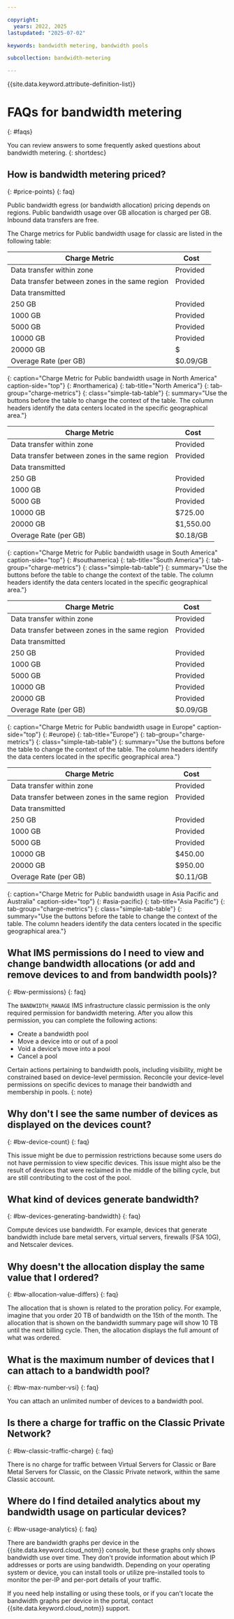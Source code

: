 ```yaml
---

copyright:
  years: 2022, 2025
lastupdated: "2025-07-02"

keywords: bandwidth metering, bandwidth pools

subcollection: bandwidth-metering

---
```


{{site.data.keyword.attribute-definition-list}}

# FAQs for bandwidth metering
{: #faqs}

You can review answers to some frequently asked questions about bandwidth metering.
{: shortdesc}

## How is bandwidth metering priced?
{: #price-points}
{: faq}

Public bandwidth egress (or bandwidth allocation) pricing depends on regions. Public bandwidth usage over GB allocation is charged per GB. Inbound data transfers are free. 

The Charge metrics for Public bandwidth usage for classic are listed in the following table:

| Charge Metric    | Cost  |
|---------------|-----------|
| Data transfer within zone | Provided |
| Data transfer between zones in the same region | Provided |
| Data transmitted | |
|    250 GB | Provided |
|    1000 GB | Provided |
|    5000 GB | Provided |
|    10000 GB | Provided |
|    20000 GB | $ |
|    Overage Rate (per GB) | $0.09/GB |
{: caption="Charge Metric for Public bandwidth usage in North America" caption-side="top"}
{: #northamerica}
{: tab-title="North America"}
{: tab-group="charge-metrics"}
{: class="simple-tab-table"}
{: summary="Use the buttons before the table to change the context of the table. The column headers identify the data centers located in the specific geographical area."}

| Charge Metric    | Cost  |
|---------------|-----------|
| Data transfer within zone | Provided |
| Data transfer between zones in the same region | Provided |
| Data transmitted | |
|    250 GB | Provided |
|    1000 GB | Provided |
|    5000 GB | Provided |
|    10000 GB | $725.00 |
|    20000 GB | $1,550.00 |
|    Overage Rate (per GB) | $0.18/GB |
{: caption="Charge Metric for Public bandwidth usage in South America" caption-side="top"}
{: #southamerica}
{: tab-title="South America"}
{: tab-group="charge-metrics"}
{: class="simple-tab-table"}
{: summary="Use the buttons before the table to change the context of the table. The column headers identify the data centers located in the specific geographical area."}

| Charge Metric    | Cost  |
|---------------|-----------|
| Data transfer within zone | Provided |
| Data transfer between zones in the same region | Provided |
| Data transmitted | |
|    250 GB | Provided |
|    1000 GB | Provided |
|    5000 GB | Provided |
|    10000 GB | Provided |
|    20000 GB | Provided |
|    Overage Rate (per GB) | $0.09/GB |
{: caption="Charge Metric for Public bandwidth usage in Europe" caption-side="top"}
{: #europe}
{: tab-title="Europe"}
{: tab-group="charge-metrics"}
{: class="simple-tab-table"}
{: summary="Use the buttons before the table to change the context of the table. The column headers identify the data centers located in the specific geographical area."}

| Charge Metric    | Cost  |
|---------------|-----------|
| Data transfer within zone | Provided |
| Data transfer between zones in the same region | Provided |
| Data transmitted | |
|    250 GB | Provided |
|    1000 GB | Provided |
|    5000 GB | Provided |
|    10000 GB | $450.00 |
|    20000 GB | $950.00 |
|    Overage Rate (per GB) | $0.11/GB |
{: caption="Charge Metric for Public bandwidth usage in Asia Pacific and Australia" caption-side="top"}
{: #asia-pacific}
{: tab-title="Asia Pacific"}
{: tab-group="charge-metrics"}
{: class="simple-tab-table"}
{: summary="Use the buttons before the table to change the context of the table. The column headers identify the data centers located in the specific geographical area."}
 
## What IMS permissions do I need to view and change bandwidth allocations (or add and remove devices to and from bandwidth pools)?
{: #bw-permissions}
{: faq}
 
The `BANDWIDTH_MANAGE` IMS infrastructure classic permission is the only required permission for bandwidth metering. After you allow this permission, you can complete the following actions:
 - Create a bandwidth pool
 - Move a device into or out of a pool
 - Void a device’s move into a pool
 - Cancel a pool 

Certain actions pertaining to bandwidth pools, including visibility, might be constrained based on device-level permission. Reconcile your device-level permissions on specific devices to manage their bandwidth and membership in pools.
{: note}
 
## Why don't I see the same number of devices as displayed on the devices count?
{: #bw-device-count}
{: faq}

This issue might be due to permission restrictions because some users do not have permission to view specific devices. This issue might also be the result of devices that were reclaimed in the middle of the billing cycle, but are still contributing to the cost of the pool.
 
## What kind of devices generate bandwidth?
{: #bw-devices-generating-bandwidth}
{: faq}

Compute devices use bandwidth. For example, devices that generate bandwidth include bare metal servers, virtual servers, firewalls (FSA 10G), and Netscaler devices.

## Why doesn't the allocation display the same value that I ordered?
{: #bw-allocation-value-differs}
{: faq}

The allocation that is shown is related to the proration policy. For example, imagine that you order 20 TB of bandwidth on the 15th of the month. The allocation that is shown on the bandwidth summary page will show 10 TB until the next billing cycle. Then, the allocation displays the full amount of what was ordered.

## What is the maximum number of devices that I can attach to a bandwidth pool?
{: #bw-max-number-vsi}
{: faq}

You can attach an unlimited number of devices to a bandwidth pool.

## Is there a charge for traffic on the Classic Private Network?
{: #bw-classic-traffic-charge}
{: faq}

There is no charge for traffic between Virtual Servers for Classic or Bare Metal Servers for Classic, on the Classic Private network, within the same Classic account.

## Where do I find detailed analytics about my bandwidth usage on particular devices? 
{: #bw-usage-analytics}
{: faq}

There are bandwidth graphs per device in the {{site.data.keyword.cloud_notm}} console, but these graphs only shows bandwidth use over time. They don't provide information about which IP addresses or ports are using bandwidth. Depending on your operating system or device, you can install tools or utilize pre-installed tools to monitor the per-IP and per-port details of your traffic.

If you need help installing or using these tools, or if you can't locate the bandwidth graphs per device in the portal, contact {{site.data.keyword.cloud_notm}} support. 
